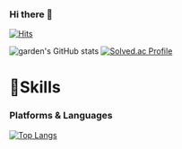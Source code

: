 ### Hi there 👋

[![Hits](https://hits.seeyoufarm.com/api/count/incr/badge.svg?url=https%3A%2F%2Fgithub.com%2Fiwantdan&count_bg=%23F3AA60&title_bg=%23EF6262&icon=&icon_color=%23E7E7E7&title=hits&edge_flat=false)](https://hits.seeyoufarm.com)

![garden's GitHub stats](https://github-readme-stats.vercel.app/api?username=iwantdan&show_icons=true&theme=vue)
[![Solved.ac Profile](http://mazassumnida.wtf/api/v2/generate_badge?boj=111111111111)](https://solved.ac/111111111111/)

# 💪Skills
### Platforms & Languages


[![Top Langs](https://github-readme-stats.vercel.app/api/top-langs/?username=iwantdan&layout=compact)](https://github.com/iwantdan/github-readme-stats)

